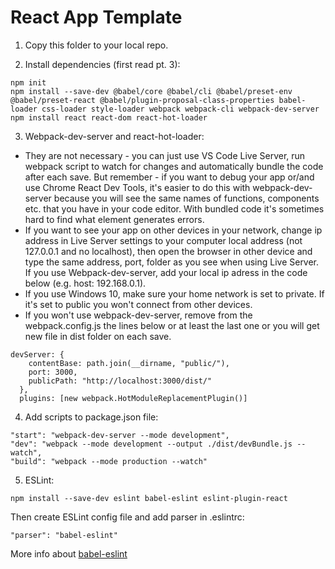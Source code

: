 # React App Template

1. Copy this folder to your local repo.

2. Install dependencies (first read pt. 3):
```
npm init
npm install --save-dev @babel/core @babel/cli @babel/preset-env @babel/preset-react @babel/plugin-proposal-class-properties babel-loader css-loader style-loader webpack webpack-cli webpack-dev-server
npm install react react-dom react-hot-loader
```

3. Webpack-dev-server and react-hot-loader:
* They are not necessary - you can just use VS Code Live Server, run webpack script to watch for changes and automatically bundle the code after each save. But remember - if you want to debug your app or/and use Chrome React Dev Tools, it's easier to do this with webpack-dev-server because you will see the same names of functions, components etc. that you have in your code editor. With bundled code it's sometimes hard to find what element generates errors.
* If you want to see your app on other devices in your network, change ip address in Live Server settings to your computer local address (not 127.0.0.1 and no localhost), then open the browser in other device and type the same address, port, folder as you see when using Live Server. If you use Webpack-dev-server, add your local ip adress in the code below (e.g. host: 192.168.0.1).
* If you use Windows 10, make sure your home network is set to private. If it's set to public you won't connect from other devices.
* If you won't use webpack-dev-server, remove from the webpack.config.js the lines below or at least the last one or you will get new file in dist folder on each save.
```
devServer: {
    contentBase: path.join(__dirname, "public/"),
    port: 3000,
    publicPath: "http://localhost:3000/dist/"
  },
  plugins: [new webpack.HotModuleReplacementPlugin()]
  ```

4. Add scripts to package.json file:
```
"start": "webpack-dev-server --mode development",
"dev": "webpack --mode development --output ./dist/devBundle.js --watch",
"build": "webpack --mode production --watch"
```

5. ESLint:
```
npm install --save-dev eslint babel-eslint eslint-plugin-react
```
Then create ESLint config file and add parser in .eslintrc:
```
"parser": "babel-eslint"
```
More info about [babel-eslint](https://github.com/babel/babel-eslint)
